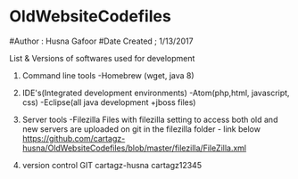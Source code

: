 # OldWebsiteCodefiles


#Author : Husna Gafoor
#Date Created ; 1/13/2017

List & Versions of softwares used for development
1. Command line tools
-Homebrew (wget, java 8)

2. IDE's(Integrated development environments)
-Atom(php,html, javascript, css)
-Eclipse(all java development +jboss files)

3. Server tools
-Filezilla
Files with filezilla setting to access both old and new servers are uploaded on git in the filezilla folder - link below
https://github.com/cartagz-husna/OldWebsiteCodefiles/blob/master/filezilla/FileZilla.xml

4. version control
GIT
cartagz-husna
cartagz12345
